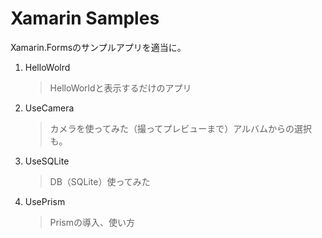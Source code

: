 # Xamarin Samples

Xamarin.Formsのサンプルアプリを適当に。

1. HelloWolrd

   > HelloWorldと表示するだけのアプリ

2. UseCamera

   > カメラを使ってみた（撮ってプレビューまで）アルバムからの選択も。

3. UseSQLite

   > DB（SQLite）使ってみた

4. UsePrism

   > Prismの導入、使い方

